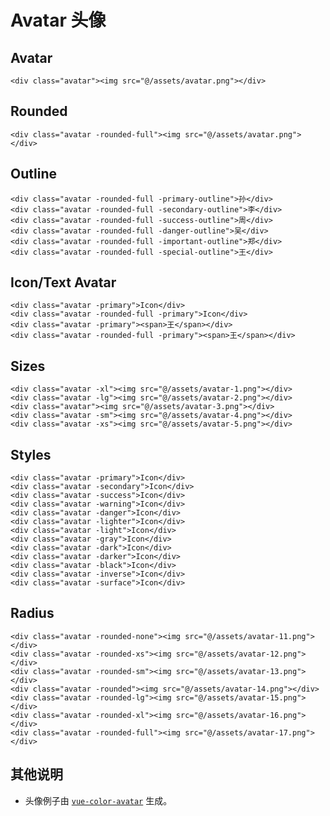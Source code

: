 # Avatar 头像

## Avatar

```html:example: flex gap-3
<div class="avatar"><img src="@/assets/avatar.png"></div>
```

## Rounded

```html:example: flex gap-3
<div class="avatar -rounded-full"><img src="@/assets/avatar.png"></div>
```

## Outline

```html:example: flex gap-3
<div class="avatar -rounded-full -primary-outline">孙</div>
<div class="avatar -rounded-full -secondary-outline">李</div>
<div class="avatar -rounded-full -success-outline">周</div>
<div class="avatar -rounded-full -danger-outline">吴</div>
<div class="avatar -rounded-full -important-outline">郑</div>
<div class="avatar -rounded-full -special-outline">王</div>
```

## Icon/Text Avatar

```html:example: flex gap-3 items-end
<div class="avatar -primary">Icon</div>
<div class="avatar -rounded-full -primary">Icon</div>
<div class="avatar -primary"><span>王</span></div>
<div class="avatar -rounded-full -primary"><span>王</span></div>
```

## Sizes

```html:example: flex gap-3
<div class="avatar -xl"><img src="@/assets/avatar-1.png"></div>
<div class="avatar -lg"><img src="@/assets/avatar-2.png"></div>
<div class="avatar"><img src="@/assets/avatar-3.png"></div>
<div class="avatar -sm"><img src="@/assets/avatar-4.png"></div>
<div class="avatar -xs"><img src="@/assets/avatar-5.png"></div>
```

## Styles

```html:example: flex gap-3
<div class="avatar -primary">Icon</div>
<div class="avatar -secondary">Icon</div>
<div class="avatar -success">Icon</div>
<div class="avatar -warning">Icon</div>
<div class="avatar -danger">Icon</div>
<div class="avatar -lighter">Icon</div>
<div class="avatar -light">Icon</div>
<div class="avatar -gray">Icon</div>
<div class="avatar -dark">Icon</div>
<div class="avatar -darker">Icon</div>
<div class="avatar -black">Icon</div>
<div class="avatar -inverse">Icon</div>
<div class="avatar -surface">Icon</div>
```

## Radius

```html:example: flex gap-3
<div class="avatar -rounded-none"><img src="@/assets/avatar-11.png"></div>
<div class="avatar -rounded-xs"><img src="@/assets/avatar-12.png"></div>
<div class="avatar -rounded-sm"><img src="@/assets/avatar-13.png"></div>
<div class="avatar -rounded"><img src="@/assets/avatar-14.png"></div>
<div class="avatar -rounded-lg"><img src="@/assets/avatar-15.png"></div>
<div class="avatar -rounded-xl"><img src="@/assets/avatar-16.png"></div>
<div class="avatar -rounded-full"><img src="@/assets/avatar-17.png"></div>
```

## 其他说明

* 头像例子由 [`vue-color-avatar`](https://github.com/Codennnn/vue-color-avatar) 生成。
